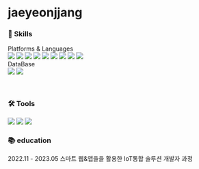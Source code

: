 # jaeyeonjjang

### 💪 Skills

Platforms & Languages
<br/>
<img src="https://img.shields.io/badge/JavaScript-F7DF1E?style=flat-square&logo=JavaScript&logoColor=white"/>
<img src="https://img.shields.io/badge/Node.js-339933?style=flat-square&logo=Node.js&logoColor=white"/>
<img src="https://img.shields.io/badge/Express-000000?style=flat-square&logo=Express&logoColor=white"/>
<img src="https://img.shields.io/badge/Java-FF0066?style=flat-square&logo=CoffeeScript&logoColor=white"/>
<img src="https://img.shields.io/badge/Spring-66CC99?style=flat-square&logo=Spring&logoColor=white"/>
<img src="https://img.shields.io/badge/SpringBoot-33CC33?style=flat-square&logo=springboot&logoColor=white"/>
<img src="https://img.shields.io/badge/Mybatis-1DA1F2?style=flat-square&logo=Twitter&logoColor=white"/>
<img src="https://img.shields.io/badge/HTML5-E34F26?style=flat-square&logo=HTML5&logoColor=white"/>
<img src="https://img.shields.io/badge/CSS3-1572B6?style=flat-square&logo=CSS3&logoColor=white"/>
<br/>
DataBase
<br/>
<img src="https://img.shields.io/badge/MySQL-6699FF?style=flat-square&logo=MySQL&logoColor=white"/>
<img src="https://img.shields.io/badge/Oracle-F80000?style=flat-square&logo=Oracle&logoColor=white"/>


<br/>

### 🛠 Tools

<img src="https://img.shields.io/badge/Eclipse-3300CC?style=flat-square&logo=Eclipse IDE&logoColor=white"/> <img src="https://img.shields.io/badge/VSCode-0033CC?style=flat-square&logo=VisualStudioCode&logoColor=white"/> <img src="https://img.shields.io/badge/IntelliJ-660099?style=flat-square&logo=Intellijidea&logoColor=white"/>

### 📚 education

2022.11 - 2023.05 스마트 웹&앱을을 활용한 IoT통합 솔루션 개발자 과정


